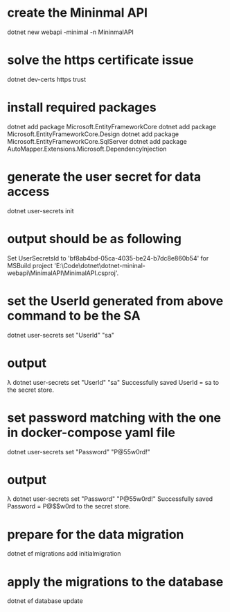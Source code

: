 # create the Mininmal API 
dotnet new webapi -minimal -n MininmalAPI

# solve the https certificate issue
dotnet dev-certs https trust

# install required packages
dotnet add package Microsoft.EntityFrameworkCore 
dotnet add package Microsoft.EntityFrameworkCore.Design
dotnet add package Microsoft.EntityFrameworkCore.SqlServer
dotnet add package AutoMapper.Extensions.Microsoft.DependencyInjection

# generate the user secret for data access
dotnet user-secrets init

# output should be as following
Set UserSecretsId to 'bf8ab4bd-05ca-4035-be24-b7dc8e860b54' for MSBuild project 'E:\Code\dotnet\dotnet-mininal-webapi\MinimalAPI\MinimalAPI.csproj'.


# set the UserId generated from above command to be the SA

dotnet user-secrets set "UserId" "sa"

# output
λ dotnet user-secrets set "UserId" "sa"
Successfully saved UserId = sa to the secret store.

# set password matching with the one in docker-compose yaml file

dotnet user-secrets set "Password" "P@55w0rd!"

# output
λ dotnet user-secrets set "Password" "P@55w0rd!"
Successfully saved Password = P@$$w0rd to the secret store.

# prepare for the data migration
dotnet ef migrations add initialmigration

# apply the migrations to the database
dotnet ef database update
